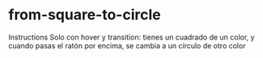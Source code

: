 # from-square-to-circle

Instructions
Solo con hover y transition: tienes un cuadrado de un color, y cuando pasas el ratón por encima, se cambia a un círculo de otro color